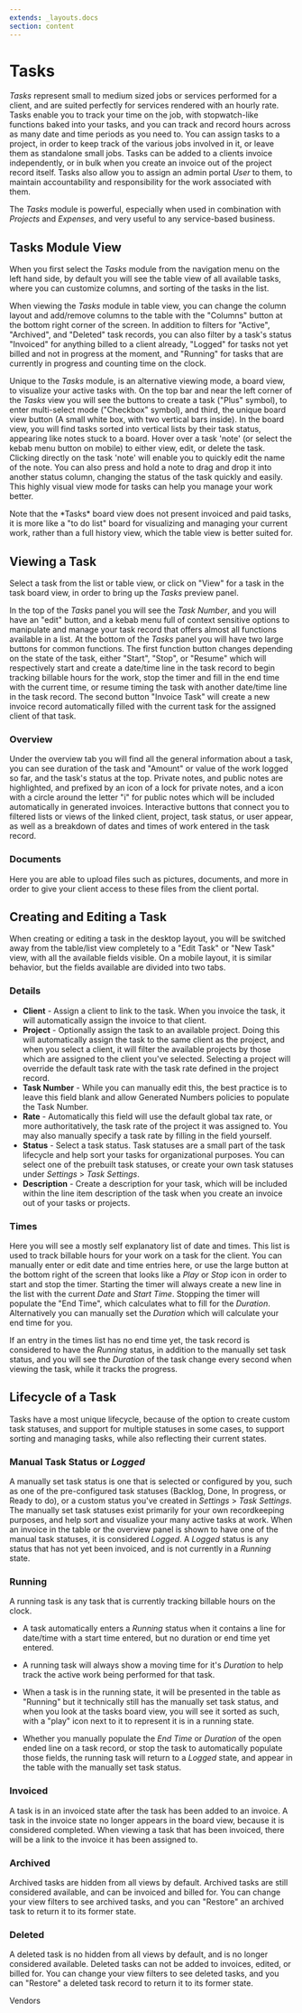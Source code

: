 ```yaml
---
extends: _layouts.docs
section: content
---
```


# Tasks

*Tasks* represent small to medium sized jobs or services performed for a client, and are suited perfectly for services rendered with an hourly rate.  Tasks enable you to track your time on the job, with stopwatch-like functions baked into your tasks, and you can track and record hours across as many date and time periods as you need to.  You can assign tasks to a project, in order to keep track of the various jobs involved in it, or leave them as standalone small jobs.  Tasks can be added to a clients invoice independently, or in bulk when you create an invoice out of the project record itself.  Tasks also allow you to assign an admin portal *User* to them, to maintain accountability and responsibility for the work associated with them.

The *Tasks* module is powerful, especially when used in combination with *Projects* and *Expenses*, and very useful to any service-based business.  

## Tasks Module View

When you first select the *Tasks* module from the navigation menu on the left hand side, by default you will see the table view of all available tasks, where you can customize columns, and sorting of the tasks in the list.  

When viewing the *Tasks* module in table view, you can change the column layout and add/remove columns to the table with the "Columns" button at the bottom right corner of the screen.  In addition to filters for "Active", "Archived", and "Deleted" task records, you can also filter by a task's status "Invoiced" for anything billed to a client already, "Logged" for tasks not yet billed and not in progress at the moment, and "Running" for tasks that are currently in progress and counting time on the clock.

Unique to the *Tasks* module, is an alternative viewing mode, a board view, to visualize your active tasks with.  On the top bar and near the left corner of the *Tasks* view you will see the buttons to create a task ("Plus" symbol), to enter multi-select mode ("Checkbox" symbol), and third, the unique board view button (A small white box, with two vertical bars inside).  In the board view, you will find tasks sorted into vertical lists by their task status, appearing like notes stuck to a board.  Hover over a task 'note' (or select the kebab menu button on mobile) to either view, edit, or delete the task.  Clicking directly on the task 'note' will enable you to quickly edit the name of the note.  You can also press and hold a note to drag and drop it into another status column, changing the status of the task quickly and easily.  This highly visual view mode for tasks can help you manage your work better.  

<x-warning>
Note that the *Tasks* board view does not present invoiced and paid tasks, it is more like a "to do list" board for visualizing and managing your current work, rather than a full history view, which the table view is better suited for.
</x-warning>

## Viewing a Task

Select a task from the list or table view, or click on "View" for a task in the task board view, in order to bring up the *Tasks* preview panel.  

In the top of the *Tasks* panel you will see the *Task Number*, and you will have an "edit" button, and a kebab menu full of context sensitive options to manipulate and manage your task record that offers almost all functions available in a list.  At the bottom of the *Tasks* panel you will have two large buttons for common functions.  The first function button changes depending on the state of the task, either "Start", "Stop", or "Resume" which will respectively start and create a date/time line in the task record to begin tracking billable hours for the work, stop the timer and fill in the end time with the current time, or resume timing the task with another date/time line in the task record.  The second button "Invoice Task" will create a new invoice record automatically filled with the current task for the assigned client of that task.

### Overview

Under the overview tab you will find all the general information about a task, you can see duration of the task and "Amount" or value of the work logged so far, and the task's status at the top.  Private notes, and public notes are highlighted, and prefixed by an icon of a lock for private notes, and a icon with a circle around the letter "i" for public notes which will be included automatically in generated invoices.  Interactive buttons that connect you to filtered lists or views of the linked client, project, task status, or user appear, as well as a breakdown of dates and times of work entered in the task record.

### Documents

Here you are able to upload files such as pictures, documents, and more in order to give your client access to these files from the client portal.

## Creating and Editing a Task

When creating or editing a task in the desktop layout, you will be switched away from the table/list view completely to a "Edit Task" or "New Task" view, with all the available fields visible.  On a mobile layout, it is similar behavior, but the fields available are divided into two tabs.

### Details

* **Client** - Assign a client to link to the task.  When you invoice the task, it will automatically assign the invoice to that client.
* **Project** - Optionally assign the task to an available project.  Doing this will automatically assign the task to the same client as the project, and when you select a client, it will filter the available projects by those which are assigned to the client you've selected.  Selecting a project will override the default task rate with the task rate defined in the project record.  
* **Task Number** - While you can manually edit this, the best practice is to leave this field blank and allow Generated Numbers policies to populate the Task Number.
* **Rate** - Automatically this field will use the default global tax rate, or more authoritatively, the task rate of the project it was assigned to.  You may also manually specify a task rate by filling in the field yourself.
* **Status** - Select a task status.  Task statuses are a small part of the task lifecycle and help sort your tasks for organizational purposes.  You can select one of the prebuilt task statuses, or create your own task statuses under *Settings* > *Task Settings*.
* **Description** - Create a description for your task, which will be included within the line item description of the task when you create an invoice out of your tasks or projects.

### Times

Here you will see a mostly self explanatory list of date and times.  This list is used to track billable hours for your work on a task for the client.  You can manually enter or edit date and time entries here, or use the large button at the bottom right of the screen that looks like a *Play* or *Stop* icon in order to start and stop the timer.  Starting the timer will always create a new line in the list with the current *Date* and *Start Time*.  Stopping the timer will populate the "End Time", which calculates what to fill for the *Duration*.  Alternatively you can manually set the *Duration* which will calculate your end time for you.

If an entry in the times list has no end time yet, the task record is considered to have the *Running* status, in addition to the manually set task status, and you will see the *Duration* of the task change every second when viewing the task, while it tracks the progress.

## Lifecycle of a Task

Tasks have a most unique lifecycle, because of the option to create custom task statuses, and support for multiple statuses in some cases, to support sorting and managing tasks, while also reflecting their current states.

### Manual Task Status or *Logged*

A manually set task status is one that is selected or configured by you, such as one of the pre-configured task statuses (Backlog, Done, In progress, or Ready to do), or a custom status you've created in *Settings* > *Task Settings*.  The manually set task statuses exist primarily for your own recordkeeping purposes, and help sort and visualize your many active tasks at work.  When an invoice in the table or the overview panel is shown to have one of the manual task statuses, it is considered *Logged*.  A *Logged* status is any status that has not yet been invoiced, and is not currently in a *Running* state.

### Running

A running task is any task that is currently tracking billable hours on the clock.  

* A task automatically enters a *Running* status when it contains a line for date/time with a start time entered, but no duration or end time yet entered.  

* A running task will always show a moving time for it's *Duration* to help track the active work being performed for that task.  
* When a task is in the running state, it will be presented in the table as "Running" but it technically still has the manually set task status, and when you look at the tasks board view, you will see it sorted as such, with a "play" icon next to it to represent it is in a running state.  
* Whether you manually populate the *End Time* or *Duration* of the open ended line on a task record, or stop the task to automatically populate those fields, the running task will return to a *Logged* state, and appear in the table with the manually set task status.  

### Invoiced

A task is in an invoiced state after the task has been added to an invoice.  A task in the invoice state no longer appears in the board view, because it is considered completed.  When viewing a task that has been invoiced, there will be a link to the invoice it has been assigned to.

### Archived

Archived tasks are hidden from all views by default.  Archived tasks are still considered available, and can be invoiced and billed for.  You can change your view filters to see archived tasks, and you can "Restore" an archived task to return it to its former state.

### Deleted

A deleted task is no hidden from all views by default, and is no longer considered available.  Deleted tasks can not be added to invoices, edited, or billed for.  You can change your view filters to see deleted tasks, and you can "Restore" a deleted task record to return it to its former state.

<x-next url=/docs/vendors>Vendors</x-next>